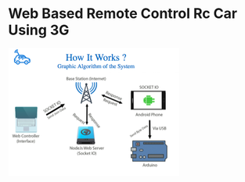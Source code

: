 # Web Based Remote Control Rc Car Using 3G

<img src="https://github.com/muratneciparcans/rccarsm/blob/master/sc.png?raw=true" width="350"/>

